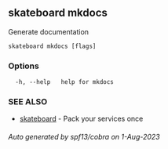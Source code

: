 ## skateboard mkdocs

Generate documentation

```
skateboard mkdocs [flags]
```

### Options

```
  -h, --help   help for mkdocs
```

### SEE ALSO

* [skateboard](skateboard.md)	 - Pack your services once

###### Auto generated by spf13/cobra on 1-Aug-2023
